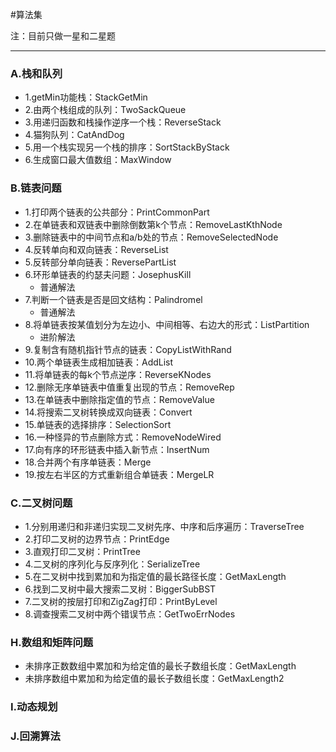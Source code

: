 #算法集

  注：目前只做一星和二星题
***
### A.栈和队列
  - 1.getMin功能栈：StackGetMin
  - 2.由两个栈组成的队列：TwoSackQueue
  - 3.用递归函数和栈操作逆序一个栈：ReverseStack
  - 4.猫狗队列：CatAndDog
  - 5.用一个栈实现另一个栈的排序：SortStackByStack
  - 6.生成窗口最大值数组：MaxWindow

### B.链表问题
  - 1.打印两个链表的公共部分：PrintCommonPart
  - 2.在单链表和双链表中删除倒数第k个节点：RemoveLastKthNode
  - 3.删除链表中的中间节点和a/b处的节点：RemoveSelectedNode
  - 4.反转单向和双向链表：ReverseList
  - 5.反转部分单向链表：ReversePartList
  - 6.环形单链表的约瑟夫问题：JosephusKill
    - 普通解法
  - 7.判断一个链表是否是回文结构：Palindromel
    - 普通解法
  - 8.将单链表按某值划分为左边小、中间相等、右边大的形式：ListPartition
    - 进阶解法
  - 9.复制含有随机指针节点的链表：CopyListWithRand
  - 10.两个单链表生成相加链表：AddList
  - 11.将单链表的每k个节点逆序：ReverseKNodes
  - 12.删除无序单链表中值重复出现的节点：RemoveRep
  - 13.在单链表中删除指定值的节点：RemoveValue
  - 14.将搜索二叉树转换成双向链表：Convert
  - 15.单链表的选择排序：SelectionSort
  - 16.一种怪异的节点删除方式：RemoveNodeWired
  - 17.向有序的环形链表中插入新节点：InsertNum
  - 18.合并两个有序单链表：Merge
  - 19.按左右半区的方式重新组合单链表：MergeLR

### C.二叉树问题
  - 1.分别用递归和非递归实现二叉树先序、中序和后序遍历：TraverseTree
  - 2.打印二叉树的边界节点：PrintEdge
  - 3.直观打印二叉树：PrintTree
  - 4.二叉树的序列化与反序列化：SerializeTree
  - 5.在二叉树中找到累加和为指定值的最长路径长度：GetMaxLength
  - 6.找到二叉树中最大搜索二叉树：BiggerSubBST
  - 7.二叉树的按层打印和ZigZag打印：PrintByLevel
  - 8.调查搜索二叉树中两个错误节点：GetTwoErrNodes

### H.数组和矩阵问题
  - 未排序正数数组中累加和为给定值的最长子数组长度：GetMaxLength
  - 未排序数组中累加和为给定值的最长子数组长度：GetMaxLength2
### I.动态规划
### J.回溯算法
